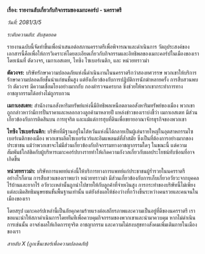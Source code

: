 **เรื่อง: รายงานลับเกี่ยวกับกิจกรรมของเมกะคอร์ป - นครราตรี**

_วันที่: 2081/3/5_

_ระดับความลับ: ลับสุดยอด_

รายงานฉบับนี้จัดทำขึ้นเพื่อนำเสนอต่อสภานครราตรีเพื่อพิจารณาและดำเนินการ วัตถุประสงค์ของเอกสารนี้คือเพื่อให้การวิเคราะห์โดยละเอียดเกี่ยวกับกิจกรรมและอิทธิพลของเมกะคอร์ปในเมืองของเรา โดยเน้นที่ ตัดวงจร, เมกาเอสเตท, ไทซิง ไซเบอร์เนติก, และ หน่วยทราวม่า

**ตัดวงจร:** บริษัทรักษาความปลอดภัยแห่งนี้ดำเนินงานในนครราตรีกว่าสองทศวรรษ พวกเขาให้บริการรักษาความปลอดภัยชั้นนำแก่ชนชั้นสูง แต่ยังเกี่ยวข้องกับการปฏิบัติการนักฆ่าหลายครั้ง การสืบสวนพบว่า ตัดวงจร มีความเชื่อมโยงอย่างมากกับ กองตำรวจนครบาล ซึ่งช่วยให้พวกเขากระทำการทางอาชญากรรมได้อย่างไม่ถูกรบกวน

**เมกาเอสเตท:** สำนักงานอสังหาริมทรัพย์แห่งนี้มีอิทธิพลเหนือตลาดอสังหาริมทรัพย์ของเมือง พวกเขาถูกกล่าวหาว่ามีการปั่นราคาและหลอกลวงลูกค้ามาหลายปี แหล่งข่าวของเราบ่งชี้ว่า เมกาเอสเตท มีส่วนเกี่ยวข้องกับการติดสินบน การทุจริต และแม้แต่การฮุบที่ดินเพื่อขยายอาณาจักรธุรกิจของพวกเขา

**ไทซิง ไซเบอร์เนติก:** บริษัทที่มีฐานอยู่ในไต้หวันแห่งนี้ได้กลายเป็นผู้เล่นรายใหญ่ในอุตสาหกรรมไซเบอร์เนติกของเมือง พวกเขาผลิตไซเบอร์แวร์และอิมแพลนต์ที่ล้ำสมัย ซึ่งเป็นที่ต้องการอย่างมากของประชาชน แม้ว่าพวกเขาจะไม่มีส่วนเกี่ยวข้องกับกิจกรรมทางอาชญากรรมใดๆ ในขณะนี้ แต่ความสัมพันธ์ใกล้ชิดกับผู้บริหารเมกะคอร์ปบางรายทำให้เกิดความกังวลเกี่ยวกับผลประโยชน์ทับซ้อนที่อาจเกิดขึ้น

**หน่วยทราวม่า:** บริษัทการแพทย์แห่งนี้ให้บริการทางการแพทย์แก่ประชาชนผู้ร่ำรวยในนครราตรี อย่างไรก็ตาม การสืบสวนของเราพบว่า หน่วยทราวม่า มีส่วนเกี่ยวข้องกับการเก็บเกี่ยวอวัยวะจากบุคคลไร้บ้านและยากไร้ อวัยวะเหล่านั้นถูกนำไปขายให้กับลูกค้าที่จ่ายเงินสูง การกระทำของบริษัทนี้ไม่เพียงแต่ละเมิดสิทธิมนุษยชนขั้นพื้นฐานเท่านั้น แต่ยังส่งผลให้ช่องว่างที่กว้างขึ้นระหว่างคนรวยและคนจนในเมืองของเรา

โดยสรุป เมกะคอร์ปเหล่านี้เป็นภัยคุกคามร้ายแรงต่อเสถียรภาพและความเป็นอยู่ที่ดีของนครราตรี เราขอแนะนำให้สภาดำเนินการโดยทันทีเพื่อควบคุมกิจกรรมของพวกเขาและนำมาควบคุม หากไม่ดำเนินการเช่นนั้น อาจส่งผลให้เกิดการทุจริต อาชญากรรม และความไม่สงบสุขทางสังคมเพิ่มเติมภายในเมืองของเรา

_สายลับ X (ถูกเซ็นเซอร์เพื่อความปลอดภัย)_
